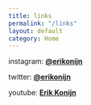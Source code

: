 ```yaml
---
title: links
permalink: "/links"
layout: default
category: Home
---
```


instagram: **[@erikonijn](https://instagram.com/erikonijn)**

twitter: **[@erikonijn](https://twitter.com/erikonijn)**

youtube: **[Erik Konijn](https://www.youtube.com/channel/UC6NGVtDYPDnPO3sxpAfRhBw)**